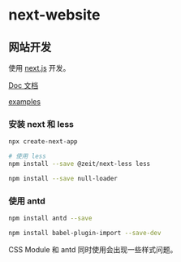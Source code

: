 # next-website

## 网站开发

使用 [next.js](https://github.com/zeit/next.js) 开发。

[Doc 文档](https://nextjs.org/docs)

[examples](https://github.com/zeit/next.js/tree/master/examples)

### 安装 next 和 less

```bash
npx create-next-app

# 使用 less
npm install --save @zeit/next-less less

npm install --save null-loader
```

### 使用 antd

```bash
npm install antd --save

npm install babel-plugin-import --save-dev
```

CSS Module 和 antd 同时使用会出现一些样式问题。
